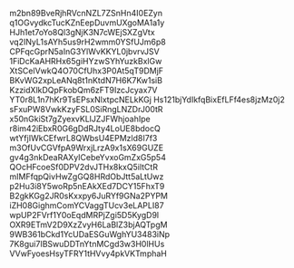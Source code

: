 m2bn89BveRjhRVcnNZL7ZSnHn4I0EZyn
q1OGvydkcTucKZnEepDuvmUXgoMA1a1y
HJh1et7oYo8Ql3gNjK3N7cWEjSXZgVtx
vq2INyL1sAYh5us9rH2wmm0YSfUJm6p8
CPFqcGprN5aInG3YlWvKKYL0jbvrvJSV
1FiDcKaAHRHx65giHYzwSYhYuzkBxlGw
XtSCelVwkQ4O70CfUhx3P0At5qT9DMjF
BKvWG2xpLeANq8t1nKtdN7H6K7Kw1siB
KzzidXlkDQpFkobQm6zFT9IzcJcyax7V
YT0r8L1n7hKr9TsEPsxNlxtpcNELkKGj
Hs121bjYdIkfqBixEfLFf4es8jzMz0j2
sFxuPW8VwkKzyFSL0SiRngLNZDrJ00tR
x50nGkiSt7gZyexvKLlJZJFWhjoahIpe
r8im42iEbxR0G6gDdRJty4LoUE8bdocQ
wtYfjIWkCEfwrL8QWbsU4EPMzld8I7f3
m3OfUvCGVfpA9WrxjLrzA9x1sX69GUZE
gv4g3nkDeaRAXyICebeYvxoGmZxG5p54
QOcHFcoeSf0DPV2dvJTHx8kxQ5iltCtR
mIMFfqpQivHwZgGQ8HRdObJtt5aLtUwz
p2Hu3i8Y5woRp5nEAkXEd7DCY15FhxT9
B2gkKGg2JR0sKxxpy6JuRYf9GNa2PYPM
iZH08GighmComYCVaggTUcv3eLAPLI87
wpUP2FVrf1Y0oEqdMRPjZgi5D5KygD9l
OXR9ETmV2D9XzZvyH6LaBlZ3bjAQTpgM
9WB361bCkd1YcUDaESGuWghYU3483iNp
7K8gui7IBSwuDDTnYtnMCgd3w3H0lHUs
VVwFyoesHsyTFRY1tHVvy4pkVKTmphaH
